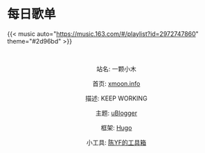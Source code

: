 # 每日歌单


<!-- {{< music auto="https://music.163.com/#/playlist?id=2829816518" >}} -->
<!-- {{< music auto="https://music.163.com/#/playlist?id=2829816518" theme="#2d96bd" >}} -->
{{< music auto="https://music.163.com/#/playlist?id=2972747860" theme="#2d96bd" >}}

</br>

<div>
<center>


站名: 一颗小木

首页: [xmoon.info](xmoon.info)

描述: KEEP WORKING

主题: [uBlogger](https://github.com/uPagge/uBlogger)

框架: [Hugo](https://github.com/gohugoio/hugo)

小工具: [陈YF的工具箱](https://github.com/ChenYFan/tools)


</center>

</div>
